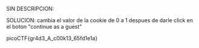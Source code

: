 SIN DESCRIPCION:

SOLUCION:
cambia el valor de la cookie de 0 a 1 despues de darle click en el boton "continue as a guest"

picoCTF{gr4d3_A_c00k13_65fd1e1a}